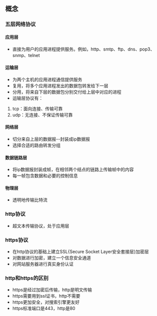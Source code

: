 ## 概念
### 五层网络协议

####  应用层
+ 直接为用户的应用进程提供服务。例如，http、smtp、ftp、dns、pop3、snmp、telnet

#### 运输层
+ 为两个主机的应用进程通信提供服务
+ 复用，将多个应用进程发出的数据包转发给下一层
+ 分用，将来自下层的数据包分别交付给上层中对应的进程
+ 运输层协议有：
1. tcp：面向连接、传输可靠
2. udp：无连接、不保证传输可靠

#### 网络层
+ 切分来自上层的数据报--封装成ip数据报
+ 选择合适的路由转发分组

#### 数据链路层
+ 将ip数据报封装成帧，在相邻两个结点的链路上传输帧中的内容
+ 每一帧包含数据和必要的控制信息


#### 物理层
+ 透明地传输比特流


### http协议
+ 超文本传输协议，处于应用层

### https协议
+ 在http协议的基础上建立SSL{Secure Socket Layer安全套接层}加密层
+ 对数据进行加密，建立一个信息安全通道
+ 对网站服务器进行真实身份认证

### http和https的区别
+ https是经过加密后传输，http是明文传输
+ https需要用到ssl证书，http不需要
+ https更加安全，对搜索引擎更友好
+ https标准端口是443，http是80


